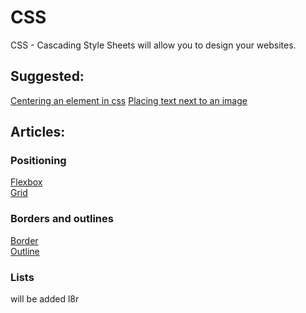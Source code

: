 # CSS
CSS - Cascading Style Sheets will allow you to design your websites.

## Suggested:
[Centering an element in css](/article/center.html)
[Placing text next to an image](/article/imageandtext.html)

## Articles:

### Positioning
[Flexbox](flexbox.html)  
[Grid](grid.html)  

### Borders and outlines
[Border](border.html)  
[Outline](outline.html)  

### Lists
will be added l8r
